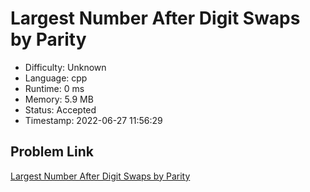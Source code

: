 # Largest Number After Digit Swaps by Parity

- Difficulty: Unknown
- Language: cpp
- Runtime: 0 ms
- Memory: 5.9 MB
- Status: Accepted
- Timestamp: 2022-06-27 11:56:29

## Problem Link
[Largest Number After Digit Swaps by Parity](https://leetcode.com/problems/largest-number-after-digit-swaps-by-parity)

